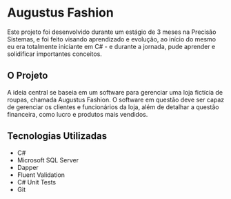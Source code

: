 # Augustus Fashion
Este projeto foi desenvolvido durante um estágio de 3 meses na Precisão Sistemas, e foi feito visando aprendizado e evolução,
ao início do mesmo eu era totalmente iniciante em C# - e durante a jornada, pude aprender e solidificar importantes conceitos.

## O Projeto
A ideia central se baseia em um software para gerenciar uma loja fictícia de roupas, chamada Augustus Fashion. O software em questão
deve ser capaz de gerenciar os clientes e funcionários da loja, além de detalhar a questão financeira, como lucro e produtos mais vendidos.

## Tecnologias Utilizadas
- C#
- Microsoft SQL Server
- Dapper
- Fluent Validation
- C# Unit Tests
- Git

